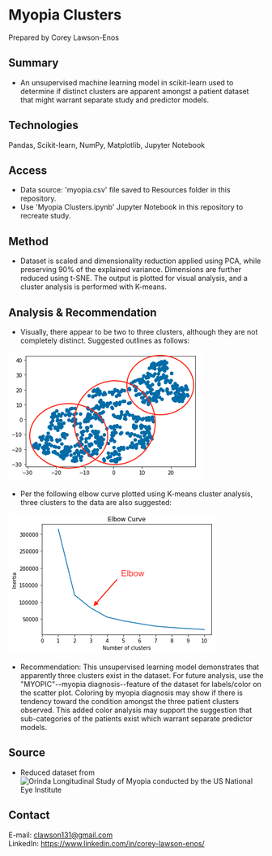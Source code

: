 # Myopia Clusters

Prepared by Corey Lawson-Enos

## Summary
* An unsupervised machine learning model in scikit-learn used to determine if distinct clusters are apparent amongst a patient dataset that might warrant separate study and predictor models.

## Technologies
Pandas, Scikit-learn, NumPy, Matplotlib, Jupyter Notebook

## Access
* Data source: 'myopia.csv' file saved to Resources folder in this repository. 
* Use 'Myopia Clusters.ipynb' Jupyter Notebook in this repository to recreate study.

## Method
* Dataset is scaled and dimensionality reduction applied using PCA, while preserving 90% of the explained variance. Dimensions are further reduced using t-SNE. The output is plotted for visual analysis, and a cluster analysis is performed with K-means.

## Analysis & Recommendation
* Visually, there appear to be two to three clusters, although they are not completely distinct. Suggested outlines as follows:

![Logistic Regression](Images/scatter_plot.png)

* Per the following elbow curve plotted using K-means cluster analysis, three clusters to the data are also suggested:

![Random Forest Classifier](Images/elbow_curve.png)

* Recommendation: This unsupervised learning model demonstrates that apparently three clusters exist in the dataset. For future analysis, use the "MYOPIC"--myopia diagnosis--feature of the dataset for labels/color on the scatter plot. Coloring by myopia diagnosis may show if there is tendency toward the condition amongst the three patient clusters observed. This added color analysis may support the suggestion that sub-categories of the patients exist which warrant separate predictor models.

## Source

* Reduced dataset from ![Orinda Longitudinal Study of Myopia conducted by the US National Eye Institute](https://clinicaltrials.gov/ct2/show/NCT00000169)

## Contact
E-mail: clawson131@gmail.com<br>
LinkedIn: https://www.linkedin.com/in/corey-lawson-enos/
